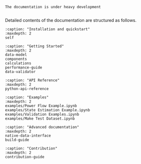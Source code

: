 <!--
SPDX-FileCopyrightText: 2022 Contributors to the Power Grid Model project <dynamic.grid.calculation@alliander.com>

SPDX-License-Identifier: MPL-2.0
-->

```{warning}
The documentation is under heavy development
```

```{include} ../README.md

```

Detailed contents of the documentation are structured as follows.

```{toctree}
:caption: "Installation and quickstart"
:maxdepth: 2
self
```

```{toctree}
:caption: "Getting Started"
:maxdepth: 2
data-model
components
calculations
performance-guide
data-validator
```
```{toctree}
:caption: "API Reference"
:maxdepth: 2
python-api-reference
```

```{toctree}
:caption: "Examples"
:maxdepth: 2
examples/Power Flow Example.ipynb
examples/State Estimation Example.ipynb
examples/Validation Examples.ipynb
examples/Make Test Dataset.ipynb
```

```{toctree}
:caption: "Advanced documentation"
:maxdepth: 2
native-data-interface
build-guide
```
```{toctree}
:caption: "Contribution"
:maxdepth: 2
contribution-guide
```